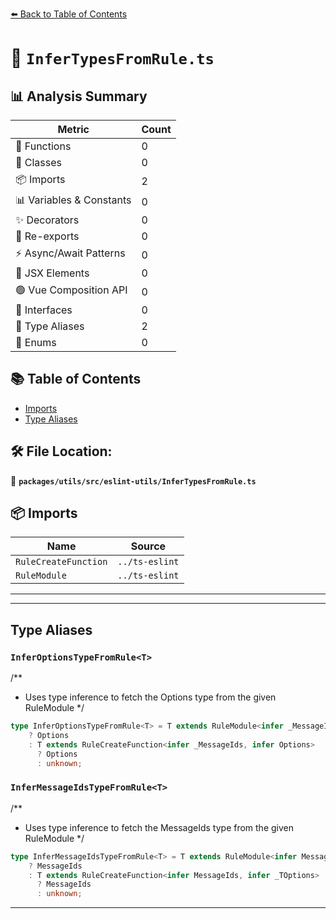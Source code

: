 [⬅️ Back to Table of Contents](../../../../index.md)

# 📄 `InferTypesFromRule.ts`

## 📊 Analysis Summary

| Metric | Count |
|--------|-------|
| 🔧 Functions | 0 |
| 🧱 Classes | 0 |
| 📦 Imports | 2 |
| 📊 Variables & Constants | 0 |
| ✨ Decorators | 0 |
| 🔄 Re-exports | 0 |
| ⚡ Async/Await Patterns | 0 |
| 💠 JSX Elements | 0 |
| 🟢 Vue Composition API | 0 |
| 📐 Interfaces | 0 |
| 📑 Type Aliases | 2 |
| 🎯 Enums | 0 |

## 📚 Table of Contents

- [Imports](#imports)
- [Type Aliases](#type-aliases)

## 🛠️ File Location:
📂 **`packages/utils/src/eslint-utils/InferTypesFromRule.ts`**

## 📦 Imports

| Name | Source |
|------|--------|
| `RuleCreateFunction` | `../ts-eslint` |
| `RuleModule` | `../ts-eslint` |


---


---

## Type Aliases

### `InferOptionsTypeFromRule<T>`

/**
 * Uses type inference to fetch the Options type from the given RuleModule
 */

```ts
type InferOptionsTypeFromRule<T> = T extends RuleModule<infer _MessageIds, infer Options>
    ? Options
    : T extends RuleCreateFunction<infer _MessageIds, infer Options>
      ? Options
      : unknown;
```

### `InferMessageIdsTypeFromRule<T>`

/**
 * Uses type inference to fetch the MessageIds type from the given RuleModule
 */

```ts
type InferMessageIdsTypeFromRule<T> = T extends RuleModule<infer MessageIds, infer _TOptions>
    ? MessageIds
    : T extends RuleCreateFunction<infer MessageIds, infer _TOptions>
      ? MessageIds
      : unknown;
```


---